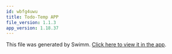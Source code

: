 ```yaml
---
id: wbfg4uwu
title: Todo-Temp APP
file_version: 1.1.3
app_version: 1.18.37
---
```


This file was generated by Swimm. [Click here to view it in the app](https://app.swimm.io/repos/Z2l0aHViJTNBJTNBdG9kby1hcHAlM0ElM0FwcmFmdWxpaWhnbG9iYWw=/docs/wbfg4uwu).
